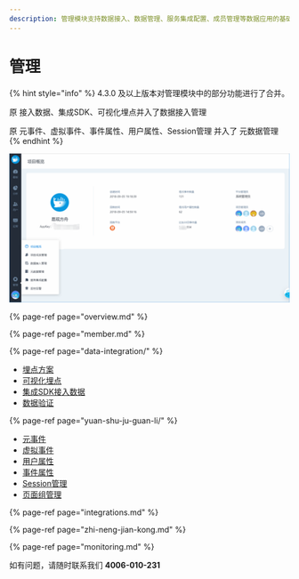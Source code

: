 ```yaml
---
description: 管理模块支持数据接入、数据管理、服务集成配置、成员管理等数据应用的基础管理。
---
```


# 管理



{% hint style="info" %}
4.3.0 及以上版本对管理模块中的部分功能进行了合并。

原 接入数据、集成SDK、可视化埋点并入了数据接入管理

原 元事件、虚拟事件、事件属性、用户属性、Session管理 并入了 元数据管理
{% endhint %}

![](../../.gitbook/assets/image%20%281%29.png)

{% page-ref page="overview.md" %}

{% page-ref page="member.md" %}

{% page-ref page="data-integration/" %}

* [埋点方案](data-integration/schema.md)
* [可视化埋点](data-integration/virtualizer.md)
* [集成SDK接入数据](data-integration/sdks.md)
* [数据验证](data-integration/validation.md)

{% page-ref page="yuan-shu-ju-guan-li/" %}

* [元事件](yuan-shu-ju-guan-li/meta-events.md)
* [虚拟事件](yuan-shu-ju-guan-li/merged-events.md)
* [用户属性](yuan-shu-ju-guan-li/user-properties.md)
* [事件属性](yuan-shu-ju-guan-li/event-properties.md)
* [Session管理](yuan-shu-ju-guan-li/session.md)
* [页面组管理](yuan-shu-ju-guan-li/pagegroup.md)

{% page-ref page="integrations.md" %}

{% page-ref page="zhi-neng-jian-kong.md" %}

{% page-ref page="monitoring.md" %}

如有问题，请随时联系我们 **4006-010-231**


